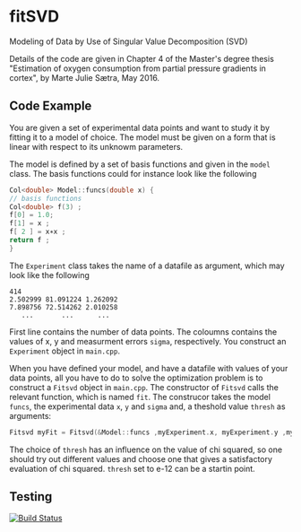 # fitSVD
Modeling of Data by Use of Singular Value Decomposition (SVD)

Details of the code are given in Chapter 4 of
the Master's degree thesis "Estimation of oxygen consumption from partial pressure
gradients in cortex", by Marte Julie Sætra, May 2016.

## Code Example
You are given a set of experimental data points and want to study it by fitting it to a model of choice.
The model must be given on a form that is linear with respect to its unknowm parameters.

The model is defined by a set of basis functions and given in the `model` class. The basis functions could for
instance look like the following
``` cpp
Col<double> Model::funcs(double x) {
// basis functions
Col<double> f(3) ;
f[0] = 1.0;
f[1] = x ;
f[ 2 ] = x∗x ;
return f ;
}
```

The `Experiment` class takes the name of a datafile as argument, which may look like the following
```
414
2.502999 81.091224 1.262092
7.898756 72.514262 2.010258
   ...       ...      ...
```
First line contains the number of data points. The coloumns contains the values
of x, y and measurment errors `sigma`,
respectively. You construct an `Experiment` object in `main.cpp`.

When you have defined your model, and have a datafile with values of your data points, all you have to do
to solve the optimization problem is to construct a `Fitsvd` object in `main.cpp`. The constructor of `Fitsvd`
calls the relevant function, which is named `fit`. The construcor takes the model `funcs`, the experimental data
`x`, `y` and `sigma` and, a theshold value `thresh` as arguments:
``` cpp
Fitsvd myFit = Fitsvd(&Model::funcs ,myExperiment.x, myExperiment.y ,myExperiment.sigma, thresh);
```
The choice of `thresh` has an influence on the value of chi squared, so one should try out different values and
choose one that gives a satisfactory evaluation of chi squared. `thresh` set to e-12 can be a startin point.

## Testing
[![Build Status](https://travis-ci.org/martejulie/fitSVD.svg)](https://travis-ci.org/martejulie/fitSVD)

